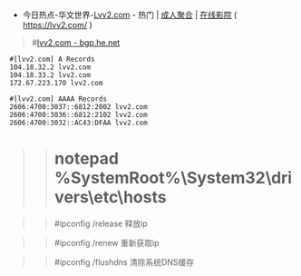 # 

- 今日热点-华文世界-[Lvv2.com](https://lvv2.com/) - 热门 | [成人聚合](https://lvv2.com/nsfw) | [在线影院](https://lvv2.com/mv) ( https://lvv2.com/ )

> #[lvv2.com - bgp.he.net](https://bgp.he.net/dns/lvv2.com)
```
#[lvv2.com] A Records
104.18.32.2 lvv2.com
104.18.33.2 lvv2.com
172.67.223.170 lvv2.com

#[lvv2.com] AAAA Records
2606:4700:3037::6812:2002 lvv2.com
2606:4700:3036::6812:2102 lvv2.com
2606:4700:3032::AC43:DFAA lvv2.com
```
>> # notepad %SystemRoot%\System32\drivers\etc\hosts

>> #ipconfig /release 释放ip

>> #ipconfig /renew 重新获取ip

>> #ipconfig /flushdns 清除系统DNS缓存
